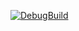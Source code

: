 [![DebugBuild](https://github.com/AoyagiGackt/GECG/actions/workflows/DebugBuild.yml/badge.svg)](https://github.com/AoyagiGackt/GECG/actions/workflows/DebugBuild.yml)
